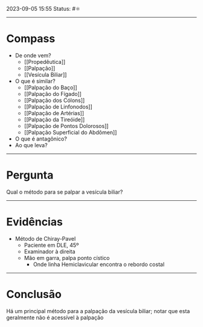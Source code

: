 2023-09-05 15:55
Status: #⚛ 

---
# Compass
- De onde vem?
	- [[Propedêutica]]
	- [[Palpação]]
	- [[Vesícula Biliar]]
- O que é similar?
	- [[Palpação do Baço]]
	- [[Palpação do Fígado]]
	- [[Palpação dos Cólons]]
	- [[Palpação de Linfonodos]]
	- [[Palpação de Artérias]]
	- [[Palpação da Tireóide]]
	- [[Palpação de Pontos Dolorosos]]
	- [[Palpação Superficial do Abdômen]]
- O que é antagônico?
- Ao que leva?

----
# Pergunta
Qual o método para se palpar a vesícula biliar?

---- 
# Evidências
- Método de Chiray-Pavel
	- Paciente em DLE, 45º
	- Examinador à direita
	- Mão em garra, palpa ponto cístico
		- Onde linha Hemiclavicular encontra o rebordo costal
----  
# Conclusão
Há um principal método para a palpação da vesícula biliar; notar que esta geralmente não é acessível à palpação